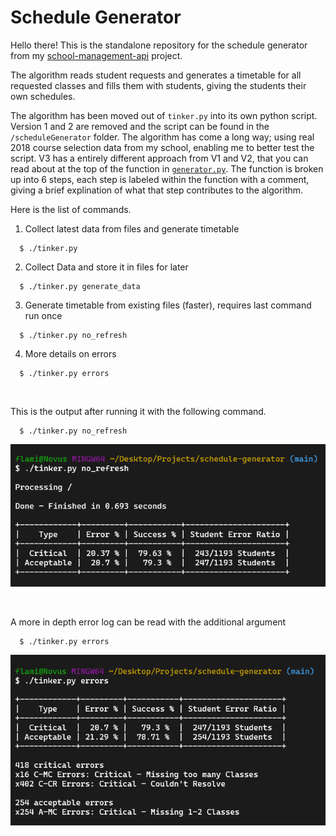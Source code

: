 # Schedule Generator

Hello there! This is the standalone repository for the schedule generator from my [school-management-api](https://github.com/SowinskiBraeden/school-management-api) project.

The algorithm reads student requests and generates a timetable for all requested classes and fills them with students, giving the students their own schedules.

The algorithm has been moved out of `tinker.py` into its own python script. Version 1 and 2 are removed and the script can be found in the `/scheduleGenerator` folder. The algorithm has come a long way; using real 2018 course selection data from my school, enabling me to better test the script. V3 has a entirely different approach from V1 and V2, that you can read about at the top of the function in [`generator.py`](/scheduleGenerator/generator.py). The function is broken up into 6 steps, each step is labeled within the function with a comment, giving a brief explination of what that step contributes to the algorithm.

Here is the list of commands.
1. Collect latest data from files and generate timetable
```
  $ ./tinker.py
```

2. Collect Data and store it in files for later
```
  $ ./tinker.py generate_data
```

3. Generate timetable from existing files (faster), requires last command run once
```
  $ ./tinker.py no_refresh
```

4. More details on errors
```
  $ ./tinker.py errors
```

<br>

This is the output after running it with the following command.
```
  $ ./tinker.py no_refresh
```

![preview](/preview/generator-preview.png)

<br>

A more in depth error log can be read with the additional argument
```
  $ ./tinker.py errors
```

![preview](/preview/error-preview.png)
